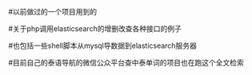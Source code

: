 #以前做过的一个项目用到的

#关于php调用elasticsearch的增删改查各种接口的例子

#也包括一些shell脚本从mysql导数据到elasticsearch服务器

#目前自己的泰语导航的微信公众平台查中泰单词的项目也在跑这个全文检索

